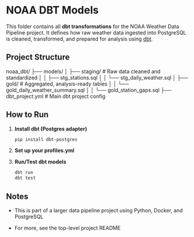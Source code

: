 # NOAA DBT Models

This folder contains all **dbt transformations** for the NOAA Weather Data Pipeline project. It defines how raw weather data ingested into PostgreSQL is cleaned, transformed, and prepared for analysis using [dbt](https://www.getdbt.com/).

## Project Structure

noaa_dbt/
├── models/
│ ├── staging/ # Raw data cleaned and standardized
│ │ ├── stg_stations.sql
│ │ └── stg_daily_weather.sql
│ ├── gold/ # Aggregated, analysis-ready tables
│ │ └── gold_daily_weather_summary.sql
│ │ └── gold_station_gaps.sql
├── dbt_project.yml # Main dbt project config

## How to Run

1. **Install dbt (Postgres adapter)**  
   ```bash
   pip install dbt-postgres
   ```
2. **Set up your profiles.yml**

3. **Run/Test dbt models**
    ```bash
    dbt run
    dbt test
    ```

##  Notes
- This is part of a larger data pipeline project using Python, Docker, and PostgreSQL

- For more, see the top-level project README
